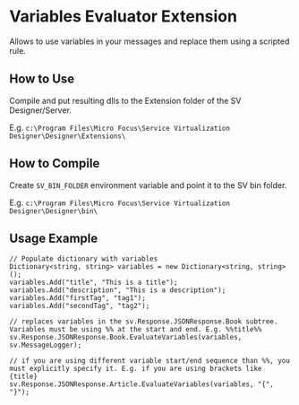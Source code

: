 # Variables Evaluator Extension

Allows to use variables in your messages and replace them using a scripted rule.

## How to Use

Compile and put resulting dlls to the Extension folder of the SV Designer/Server. 

E.g. `c:\Program Files\Micro Focus\Service Virtualization Designer\Designer\Extensions\`

## How to Compile

Create `SV_BIN_FOLDER` environment variable and point it to the SV bin folder. 

E.g. `c:\Program Files\Micro Focus\Service Virtualization Designer\Designer\bin\`

## Usage Example

```
// Populate dictionary with variables
Dictionary<string, string> variables = new Dictionary<string, string>();
variables.Add("title", "This is a title");
variables.Add("description", "This is a description");
variables.Add("firstTag", "tag1");
variables.Add("secondTag", "tag2");

// replaces variables in the sv.Response.JSONResponse.Book subtree. Variables must be using %% at the start and end. E.g. %%title%%
sv.Response.JSONResponse.Book.EvaluateVariables(variables, sv.MessageLogger);

// if you are using different variable start/end sequence than %%, you must explicitly specify it. E.g. if you are using brackets like {title}
sv.Response.JSONResponse.Article.EvaluateVariables(variables, "{", "}");
```

